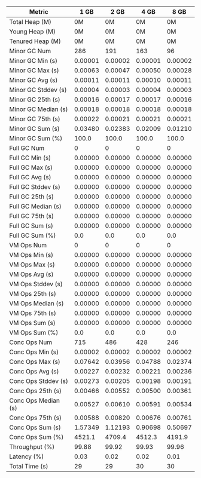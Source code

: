 | Metric | 1 GB | 2 GB | 4 GB | 8 GB |
|------|----|----|----|----|
| Total Heap (M) | 0M | 0M | 0M | 0M |
| Young Heap (M) | 0M | 0M | 0M | 0M |
| Tenured Heap (M) | 0M | 0M | 0M | 0M |
| Minor GC Num | 286 | 191 | 163 | 96 |
| Minor GC Min (s) | 0.00001 | 0.00002 | 0.00001 | 0.00002 |
| Minor GC Max (s) | 0.00063 | 0.00047 | 0.00050 | 0.00028 |
| Minor GC Avg (s) | 0.00011 | 0.00011 | 0.00010 | 0.00011 |
| Minor GC Stddev (s) | 0.00004 | 0.00003 | 0.00004 | 0.00003 |
| Minor GC 25th (s) | 0.00016 | 0.00017 | 0.00017 | 0.00016 |
| Minor GC Median (s) | 0.00018 | 0.00018 | 0.00018 | 0.00018 |
| Minor GC 75th (s) | 0.00022 | 0.00021 | 0.00021 | 0.00021 |
| Minor GC Sum (s) | 0.03480 | 0.02383 | 0.02009 | 0.01210 |
| Minor GC Sum (%) | 100.0 | 100.0 | 100.0 | 100.0 |
| Full GC Num | 0 | 0 | 0 | 0 |
| Full GC Min (s) | 0.00000 | 0.00000 | 0.00000 | 0.00000 |
| Full GC Max (s) | 0.00000 | 0.00000 | 0.00000 | 0.00000 |
| Full GC Avg (s) | 0.00000 | 0.00000 | 0.00000 | 0.00000 |
| Full GC Stddev (s) | 0.00000 | 0.00000 | 0.00000 | 0.00000 |
| Full GC 25th (s) | 0.00000 | 0.00000 | 0.00000 | 0.00000 |
| Full GC Median (s) | 0.00000 | 0.00000 | 0.00000 | 0.00000 |
| Full GC 75th (s) | 0.00000 | 0.00000 | 0.00000 | 0.00000 |
| Full GC Sum (s) | 0.00000 | 0.00000 | 0.00000 | 0.00000 |
| Full GC Sum (%) | 0.0 | 0.0 | 0.0 | 0.0 |
| VM Ops Num | 0 | 0 | 0 | 0 |
| VM Ops Min (s) | 0.00000 | 0.00000 | 0.00000 | 0.00000 |
| VM Ops Max (s) | 0.00000 | 0.00000 | 0.00000 | 0.00000 |
| VM Ops Avg (s) | 0.00000 | 0.00000 | 0.00000 | 0.00000 |
| VM Ops Stddev (s) | 0.00000 | 0.00000 | 0.00000 | 0.00000 |
| VM Ops 25th (s) | 0.00000 | 0.00000 | 0.00000 | 0.00000 |
| VM Ops Median (s) | 0.00000 | 0.00000 | 0.00000 | 0.00000 |
| VM Ops 75th (s) | 0.00000 | 0.00000 | 0.00000 | 0.00000 |
| VM Ops Sum (s) | 0.00000 | 0.00000 | 0.00000 | 0.00000 |
| VM Ops Sum (%) | 0.0 | 0.0 | 0.0 | 0.0 |
| Conc Ops Num | 715 | 486 | 428 | 246 |
| Conc Ops Min (s) | 0.00002 | 0.00002 | 0.00002 | 0.00002 |
| Conc Ops Max (s) | 0.07642 | 0.03956 | 0.04788 | 0.02374 |
| Conc Ops Avg (s) | 0.00227 | 0.00232 | 0.00221 | 0.00236 |
| Conc Ops Stddev (s) | 0.00273 | 0.00205 | 0.00198 | 0.00191 |
| Conc Ops 25th (s) | 0.00466 | 0.00552 | 0.00500 | 0.00361 |
| Conc Ops Median (s) | 0.00527 | 0.00610 | 0.00591 | 0.00534 |
| Conc Ops 75th (s) | 0.00588 | 0.00820 | 0.00676 | 0.00761 |
| Conc Ops Sum (s) | 1.57349 | 1.12193 | 0.90698 | 0.50697 |
| Conc Ops Sum (%) | 4521.1 | 4709.4 | 4512.3 | 4191.9 |
| Throughput (%) | 99.88 | 99.92 | 99.93 | 99.96 |
| Latency (%) | 0.03 | 0.02 | 0.02 | 0.01 |
| Total Time (s) | 29 | 29 | 30 | 30 |
